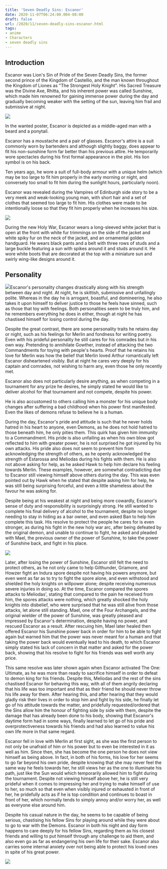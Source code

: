 ```yaml
---
title: 'Seven Deadly Sins: Escanor'
date: 2020-11-07T06:24:00.004-08:00
draft: false
url: /2020/11/seven-deadly-sins-escanor.html
tags: 
- anime
- Characters
- seven deadly sins
---
```


Introduction
------------

  

Escanor was Lion's Sin of Pride of the Seven Deadly Sins, the former second prince of the Kingdom of Castellio, and the man known throughout the Kingdom of Liones as "The Strongest Holy Knight". His Sacred Treasure was the Divine Axe, Rhitta, and his inherent power was called Sunshine, which made him renowned for gaining immense power during the day and gradually becoming weaker with the setting of the sun, leaving him frail and submissive at night.

![](https://lh5.googleusercontent.com/7d7OFFCdNLBCdUiWJKSXAlSRuZ79aB-qPJG16h7MfutvZIquaKmyJ6rKIICtqIiSGza5eLgv8Pq87R5ibgqX3AOieY4_Rla52v46V4mN11HNgJSyKzjeLywBZ_8P6HLsxxZXZRK-=s1600-rw)

In the wanted poster, Escanor is depicted as a middle-aged man with a beard and a ponytail.

Escanor has a moustache and a pair of glasses. Escanor's attire is a suit commonly worn by bartenders and although slightly baggy, does appear to fit his non-sunshine form far better than his previous attire. He temporarily wore spectacles during his first formal appearance in the plot. His lion symbol is on his back.

Ten years ago, he wore a suit of full-body armour with a unique helm (which may be too large to fit him properly in the early morning or night, and conversely too small to fit him during the sunlight hours, particularly noon).

Escanor was revealed during the Vampires of Edinburgh side story to be a very meek and weak-looking young man, with short hair and a set of clothes that seemed too large to fit him. His clothes were made to be intentionally loose so that they fit him properly when he increases his size.

![](https://lh6.googleusercontent.com/ucN09WPDDbiBlz-JDjvh5qEEwRx8JpXhasVO97YupsnOyz1ufS_regTp-dq13UU4duttYG5bvV4NtVQIkHbdT6d5IvEylRhZ7G4vmMG6BKUVaNu8WC0V-93bszIKzQ2A_Q2fnMnH=s1600-rw)

During the new Holy War, Escanor wears a long-sleeved white jacket that is open at the front with white fur trimmings on the side of the jacket and white spiky fur on the neck of the jacket, and an ornamental golden handguard. He wears black pants and a belt with three rows of studs and a large buckle featuring a sun with spikes around it and studs around it. He wore white boots that are decorated at the top with a miniature sun and swirly wing-like designs around it.

Personality
-----------

![](https://lh6.googleusercontent.com/S02uV8a99kcDXvSbYhjf8RvOhISrD9vt0G0lGS26fL1_k_i9knOlXS7IoEGi2cHJLgESxgYkKHJpNYvRJpbPVFu3GXIzw21pOcCfpqt9vgvamYbJj8DWuCHPrsJpsUDmzHxCW_FV=s1600-rw)Escanor's personality changes drastically along with his strength between day and night. At night, he is skittish, submissive and unfailingly polite. Whereas in the day he is arrogant, boastful, and domineering, he also takes it upon himself to deliver justice to those he feels have sinned, such as those that toy with feelings. Both personalities seem to be truly him, and he remembers everything he does in either, though at night he has chastised himself for losing control during the day.

Despite the great contrast, there are some personality traits he retains day or night, such as his feelings for Merlin and fondness for writing poetry. Even with his prideful personality he still cares for his comrades but in his own way. Pretending to annihilate Gowther, instead of attacking the two Commandments for toying with people's hearts. Proof that he retains his love for Merlin was how the belief that Merlin loved Arthur romantically left Escanor disheartened visibly. But at night he cares very deeply for his captain and comrades, not wishing to harm any, even those he only recently met.

Escanor also does not particularly desire anything, as when competing in a tournament for any prize he desires, he simply stated he would like to deliver alcohol for that tournament and not compete, despite his power.

He is also accustomed to others calling him a monster for his unique body changes after suffering a bad childhood when his power first manifested. Even the likes of demons refuse to believe he is a human.

During the day, Escanor's pride and attitude is such that he never holds hatred in his heart to anyone, even Demons, as he does not hold hatred to those beneath him, he only pities them. This quirk has given him immunity to a Commandment. His pride is also unfailing as when his own blow got reflected to him with greater power, he is not surprised he got injured by his own attacks. His pride also does not seem to prevent him from acknowledging the strength of others, as he openly acknowledged the strength of Estarossa and Meliodas during his fights with them. He is also not above asking for help, as he asked Hawk to help him declare his feeling towards Merlin. These examples, however, are somewhat contradicting due to Escanor still viewing himself above others during the day. This was even pointed out by Hawk when he stated that despite asking him for help, he was still being surprising forceful, and even a little shameless about the favour he was asking for.

Despite being at his weakest at night and being more cowardly, Escanor's sense of duty and responsibility is surprisingly strong. He still wanted to complete his final delivery of alcohol to the tournament, despite no longer needing to stay in hiding as a bar owner, and even asked Ban to help him complete this task. His resolve to protect the people he cares for is even stronger, as during his fight in the new holy war arc, after being defeated by the original demon, and unable to continue to fight, he asked and pleaded with Mael, the previous owner of the power of Sunshine, to take the power of Sunshine back, and fight in his place.

![](https://lh5.googleusercontent.com/XcRxIN5jWQT2UV1XUQTJjwmRpGaAmh58kvIY0jqpdsPQrSXEYnAqshwTLnPOtdYsW-5c7rzun6dyWB_CYgVyzB64SqkdjzfIiZJPKxHD6st6Yjv_xouYcsi2kqNudhSfx3nsNy-O=s1600-rw)

Later, after losing the power of Sunshine, Escanor still felt the need to protect others, as he not only came to help Gilthunder, Griamore, and Howzer fight an Indura spore despite not having his powers anymore, but even went as far as to try to fight the spore alone, and even withstood and shielded the holy knights on willpower alone; despite receiving numerous severe injuries in doing so. At the time, Escanor compared the spores attacks to Meliodas', stating that compared to the pain he received from him, the spores attacks were nothing, which greatly shocked the holy knights into disbelief, who were surprised that he was still alive from those attacks, let alone still standing. Mael, one of the Four Archangels, and the original wielder of the power of Sunshine, was greatly pleased and impressed by Escanor's determination, despite having no power, and rescued Escanor as a result. After rescuing him, Mael later healed then offered Escanor his Sunshine power back in order for him to be able to fight again but warned him that the power was never meant for a human and that taking the power back would eventually lead to his death, to which Escanor simply stated his lack of concern in that matter and asked for the power back, showing that his resolve to fight for his friends was well worth any price.

This same resolve was later shown again when Escanor activated The One: Ultimate, as he was more than ready to sacrifice himself in order to defeat to demon king for his friends. Despite this, Meliodas and the rest of the sins chastised Escanor for behaving this way, with all of them angrily declaring that his life was too important and that as their friend he should never throw his life away for them. After hearing this, and after hearing that they would gladly risk their lives in order to stop him and fight by his side, he finally let go of his attitude towards the matter, and pridefully requested/ordered that the Sins allow him the honour of fighting side by side with them, despite the damage that has already been done to his body, showing that Escanor's daytime form had in some ways, finally learned to let go of his pride and overprotectiveness towards his friends and had also learned to value his own life more in that same regard.

Escanor fell in love with Merlin at first sight, as she was the first person to not only be unafraid of him or his power but to even be interested in it as well as him. Since then, she has become the one person he does not view himself as being above. In fact, in both of his forms, his love for her seems to go far beyond his own pride, despite knowing that she may never feel the same way he feels towards her, he still views her as the one to illuminate his path, just like the Sun would which temporarily allowed him to fight during the tournament. Despite not viewing himself above her, he is still very prideful when it comes to impressing her and trying to make himself of use to her, so much so that even when visibly injured or exhausted in front of her, he pridefully acts as if he is top condition and continues to boast in front of her, which normally tends to simply annoy and/or worry her, as well as everyone else around him.

Despite his casual nature in the day, he seems to be capable of being serious, chastising his fellow Sins for playing around while they were about to go to war with the Demons. Escanor in both his night and day form happens to care deeply for his fellow Sins, regarding them as his closest friends and willing to put himself through any challenge to aid them, and also even go as far as endangering his own life for their sake. Escanor also carries some internal anxiety over not being able to protect his loved ones in spite of his great power.

![](https://lh6.googleusercontent.com/SlfOT0BxUa82EnuYtP-L6Q-xVjQtItSSGsC3thhAp8aWMDyhQVYoIsp_dPBzJ9Y-QvBBRQyvKSuU0wjtZbiPoPq0JUG66E9qwSHuMGrNUfnAkAcUkh_Xjf3xeGqMRBx2OdX-x3RY=s1600-rw)